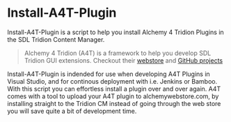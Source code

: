 Install-A4T-Plugin
===============	

Install-A4T-Plugin is a script to help you install Alchemy 4 Tridion Plugins in the SDL Tridion Content Manager.

>Alchemy 4 Tridion (A4T) is a framework to help you develop SDL 
Tridion GUI extensions. Checkout their [webstore](http://www.alchemywebstore.com)  and [GitHub projects](https://github.com/Alchemy4Tridion/Alchemy4Tridion/)

Install-A4T-Plugin is indended for use when developing A4T Plugins in Visual Studio, and for continous deployment with i.e. Jenkins or Bamboo. With this script you can effortless install a plugin over and over again. A4T comes with a tool to upload your A4T plugin to alchemywebstore.com, by installing straight to the Tridion CM instead of going through the web store you will save quite a bit of development time.
